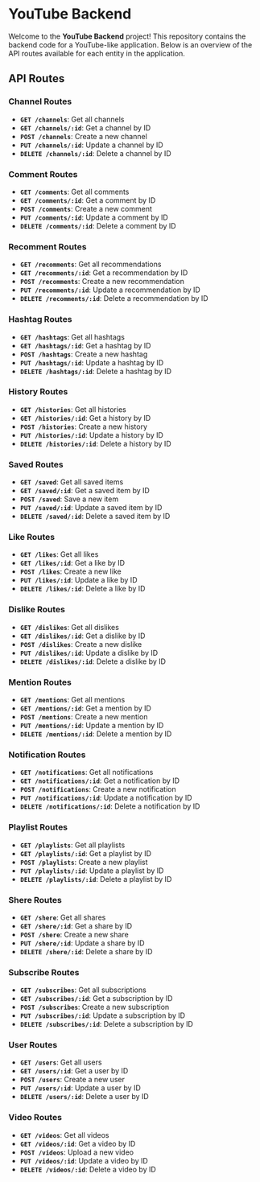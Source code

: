 # YouTube Backend

Welcome to the **YouTube Backend** project! This repository contains the backend code for a YouTube-like application. Below is an overview of the API routes available for each entity in the application.

## API Routes

### Channel Routes
- **`GET /channels`**: Get all channels
- **`GET /channels/:id`**: Get a channel by ID
- **`POST /channels`**: Create a new channel
- **`PUT /channels/:id`**: Update a channel by ID
- **`DELETE /channels/:id`**: Delete a channel by ID

### Comment Routes
- **`GET /comments`**: Get all comments
- **`GET /comments/:id`**: Get a comment by ID
- **`POST /comments`**: Create a new comment
- **`PUT /comments/:id`**: Update a comment by ID
- **`DELETE /comments/:id`**: Delete a comment by ID

### Recomment Routes
- **`GET /recomments`**: Get all recommendations
- **`GET /recomments/:id`**: Get a recommendation by ID
- **`POST /recomments`**: Create a new recommendation
- **`PUT /recomments/:id`**: Update a recommendation by ID
- **`DELETE /recomments/:id`**: Delete a recommendation by ID

### Hashtag Routes
- **`GET /hashtags`**: Get all hashtags
- **`GET /hashtags/:id`**: Get a hashtag by ID
- **`POST /hashtags`**: Create a new hashtag
- **`PUT /hashtags/:id`**: Update a hashtag by ID
- **`DELETE /hashtags/:id`**: Delete a hashtag by ID

### History Routes
- **`GET /histories`**: Get all histories
- **`GET /histories/:id`**: Get a history by ID
- **`POST /histories`**: Create a new history
- **`PUT /histories/:id`**: Update a history by ID
- **`DELETE /histories/:id`**: Delete a history by ID

### Saved Routes
- **`GET /saved`**: Get all saved items
- **`GET /saved/:id`**: Get a saved item by ID
- **`POST /saved`**: Save a new item
- **`PUT /saved/:id`**: Update a saved item by ID
- **`DELETE /saved/:id`**: Delete a saved item by ID

### Like Routes
- **`GET /likes`**: Get all likes
- **`GET /likes/:id`**: Get a like by ID
- **`POST /likes`**: Create a new like
- **`PUT /likes/:id`**: Update a like by ID
- **`DELETE /likes/:id`**: Delete a like by ID

### Dislike Routes
- **`GET /dislikes`**: Get all dislikes
- **`GET /dislikes/:id`**: Get a dislike by ID
- **`POST /dislikes`**: Create a new dislike
- **`PUT /dislikes/:id`**: Update a dislike by ID
- **`DELETE /dislikes/:id`**: Delete a dislike by ID

### Mention Routes
- **`GET /mentions`**: Get all mentions
- **`GET /mentions/:id`**: Get a mention by ID
- **`POST /mentions`**: Create a new mention
- **`PUT /mentions/:id`**: Update a mention by ID
- **`DELETE /mentions/:id`**: Delete a mention by ID

### Notification Routes
- **`GET /notifications`**: Get all notifications
- **`GET /notifications/:id`**: Get a notification by ID
- **`POST /notifications`**: Create a new notification
- **`PUT /notifications/:id`**: Update a notification by ID
- **`DELETE /notifications/:id`**: Delete a notification by ID

### Playlist Routes
- **`GET /playlists`**: Get all playlists
- **`GET /playlists/:id`**: Get a playlist by ID
- **`POST /playlists`**: Create a new playlist
- **`PUT /playlists/:id`**: Update a playlist by ID
- **`DELETE /playlists/:id`**: Delete a playlist by ID

### Shere Routes
- **`GET /shere`**: Get all shares
- **`GET /shere/:id`**: Get a share by ID
- **`POST /shere`**: Create a new share
- **`PUT /shere/:id`**: Update a share by ID
- **`DELETE /shere/:id`**: Delete a share by ID

### Subscribe Routes
- **`GET /subscribes`**: Get all subscriptions
- **`GET /subscribes/:id`**: Get a subscription by ID
- **`POST /subscribes`**: Create a new subscription
- **`PUT /subscribes/:id`**: Update a subscription by ID
- **`DELETE /subscribes/:id`**: Delete a subscription by ID

### User Routes
- **`GET /users`**: Get all users
- **`GET /users/:id`**: Get a user by ID
- **`POST /users`**: Create a new user
- **`PUT /users/:id`**: Update a user by ID
- **`DELETE /users/:id`**: Delete a user by ID

### Video Routes
- **`GET /videos`**: Get all videos
- **`GET /videos/:id`**: Get a video by ID
- **`POST /videos`**: Upload a new video
- **`PUT /videos/:id`**: Update a video by ID
- **`DELETE /videos/:id`**: Delete a video by ID

